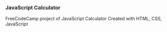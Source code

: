 ### JavaScript Calculator

FreeCodeCamp project of JavaScript Calculator
Created with HTML, CSS, JavaScript
